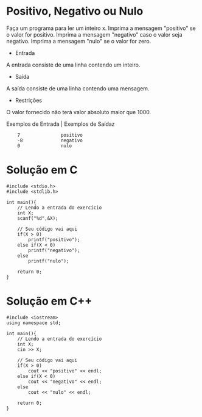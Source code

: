 # Positivo, Negativo ou Nulo

Faça um programa para ler um inteiro x. Imprima a mensagem "positivo" se o valor for positivo. Imprima a mensagem "negativo" caso o valor seja negativo. Imprima a mensagem "nulo" se o valor for zero.

- Entrada

A entrada consiste de uma linha contendo um inteiro.

- Saída

A saída consiste de uma linha contendo uma mensagem.

- Restrições

O valor fornecido não terá valor absoluto maior que 1000.

Exemplos de Entrada	| Exemplos de Saídaz

        7               positivo
        -8              negativo
        0               nulo

# Solução em C
```
#include <stdio.h>
#include <stdlib.h>

int main(){
    // Lendo a entrada do exercício
	int X;
	scanf("%d",&X);

    // Seu código vai aqui
	if(X > 0)
		printf("positivo");
	else if(X < 0)
		printf("negativo");
	else
		printf("nulo");	

	return 0;
}
```
# Solução em C++
```
#include <iostream>
using namespace std;

int main(){
    // Lendo a entrada do exercício
    int X;
    cin >> X;

    // Seu código vai aqui
	if(X > 0)
		cout << "positivo" << endl;
	else if(X < 0)
		cout << "negativo" << endl;
	else
		cout << "nulo" << endl;
	
    return 0;
}
```
